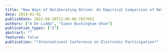 ```yaml
---
title: "New Ways of Deliberating Online: An Empirical Comparison of Network and Threaded Interfaces for Online Discussion"
date: 2014-01-01
publishDate: 2021-08-20T12:06:00.782765Z
authors: ["A De Liddo", "Simon Buckingham Shum"]
publication_types: ["2"]
abstract: ""
featured: false
publication: "*International Conference on Electronic Participation*"
---
```


